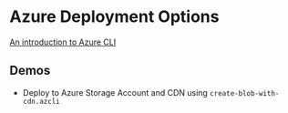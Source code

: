 # Azure Deployment Options

[An introduction to Azure CLI](https://github.com/arambazamba/ng-adv/tree/main/Tooling/04-CLI)

## Demos

- Deploy to Azure Storage Account and CDN using `create-blob-with-cdn.azcli`